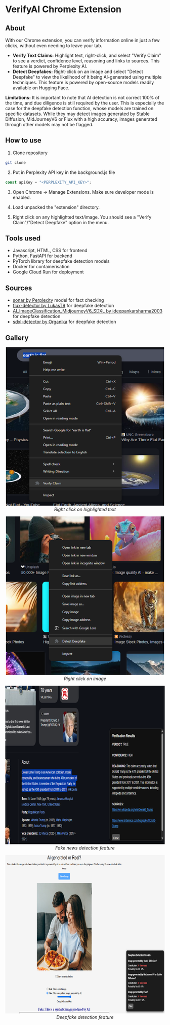 # VerifyAI Chrome Extension
## About
With our Chrome extension, you can verify information online in just a few clicks, without even needing to leave your tab.
* **Verify Text Claims:** Highlight text, right-click, and select "Verify Claim" to see a verdict, confidence level, reasoning and links to sources. This feature is powered by Perplexity AI.
* **Detect Deepfakes:** Right-click on an image and select "Detect Deepfake" to view the likelihood of it being AI-generated using multiple techniques. This feature is powered by open-source models readily available on Hugging Face.

**Limitations:** It is important to note that AI detection is not correct 100% of the time, and due diligence is still required by the user. This is especially the case for the deepfake detection function, whose models are trained on specific datasets. While they may detect images generated by Stable Diffusion, MidJourneyV6 or Flux with a high accuracy, images generated through other models may not be flagged.

## How to use
1. Clone repository
``` bash
git clone
```

2. Put in Perplexity API key in the background.js file
``` javascript
const apiKey = "<PERPLEXITY_API_KEY>";
```

3. Open Chrome -> Manage Extensions. Make sure developer mode is enabled.
   
4. Load unpacked the "extension" directory.

5. Right click on any highlighted text/image. You should see a "Verify Claim"/"Detect Deepfake" option in the menu.

## Tools used
* Javascript, HTML, CSS for frontend
* Python, FastAPI for backend
* PyTorch library for deepfake detection models
* Docker for containerisation
* Google Cloud Run for deployment

## Sources
* [sonar by Perplexity](https://sonar.perplexity.ai/) model for fact checking
* [flux-detector by LukasT9](https://huggingface.co/LukasT9/flux-detector) for deepfake detection
* [AI_ImageClassification_MidjourneyV6_SDXL by ideepankarsharma2003](https://huggingface.co/ideepankarsharma2003/AI_ImageClassification_MidjourneyV6_SDXL) for deepfake detection
* [sdxl-detector by Organika](https://huggingface.co/Organika/sdxl-detector) for deepfake detection

## Gallery
<p align="center">
  <img src="screenshot4.png?raw=true" height="500" width="500" alt="sample" />
  <br />
  <em>Right click on highlighted text</em>
</p>  

<p align="center">
  <img src="screenshot3.png?raw=true" height="500" width="500" alt="sample" />
  <br />
  <em>Right click on image</em>
</p>  

<p align="center">
  <img src="screenshot.png?raw=true" height="500" width="750" alt="sample" />
  <br />
  <em>Fake news detection feature</em>
</p>  

<p align="center">
  <img src="screenshot2.png?raw=true" height="500" width="750" alt="sample" />
  <br />
  <em>Deepfake detection feature</em>
</p>  
